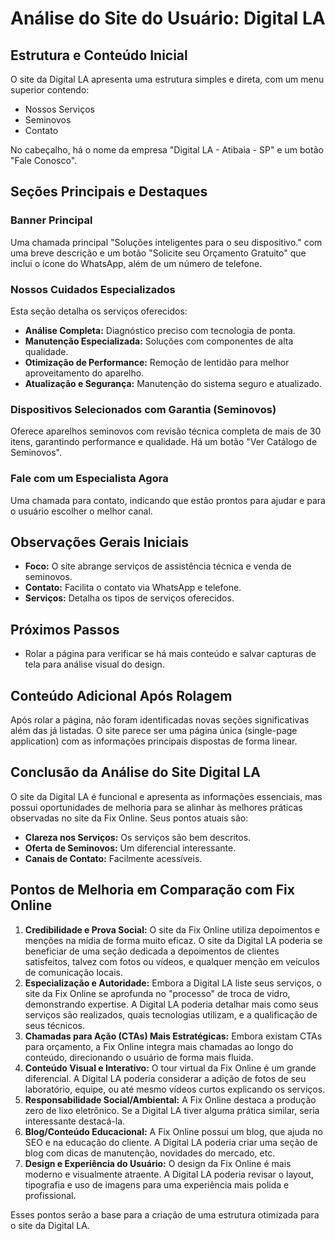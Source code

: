 # Análise do Site do Usuário: Digital LA

## Estrutura e Conteúdo Inicial

O site da Digital LA apresenta uma estrutura simples e direta, com um menu superior contendo:

- Nossos Serviços
- Seminovos
- Contato

No cabeçalho, há o nome da empresa "Digital LA - Atibaia - SP" e um botão "Fale Conosco".

## Seções Principais e Destaques

### Banner Principal

Uma chamada principal "Soluções inteligentes para o seu dispositivo." com uma breve descrição e um botão "Solicite seu Orçamento Gratuito" que inclui o ícone do WhatsApp, além de um número de telefone.

### Nossos Cuidados Especializados

Esta seção detalha os serviços oferecidos:

- **Análise Completa:** Diagnóstico preciso com tecnologia de ponta.
- **Manutenção Especializada:** Soluções com componentes de alta qualidade.
- **Otimização de Performance:** Remoção de lentidão para melhor aproveitamento do aparelho.
- **Atualização e Segurança:** Manutenção do sistema seguro e atualizado.

### Dispositivos Selecionados com Garantia (Seminovos)

Oferece aparelhos seminovos com revisão técnica completa de mais de 30 itens, garantindo performance e qualidade. Há um botão "Ver Catálogo de Seminovos".

### Fale com um Especialista Agora

Uma chamada para contato, indicando que estão prontos para ajudar e para o usuário escolher o melhor canal.

## Observações Gerais Iniciais

- **Foco:** O site abrange serviços de assistência técnica e venda de seminovos.
- **Contato:** Facilita o contato via WhatsApp e telefone.
- **Serviços:** Detalha os tipos de serviços oferecidos.

## Próximos Passos

- Rolar a página para verificar se há mais conteúdo e salvar capturas de tela para análise visual do design.


## Conteúdo Adicional Após Rolagem

Após rolar a página, não foram identificadas novas seções significativas além das já listadas. O site parece ser uma página única (single-page application) com as informações principais dispostas de forma linear.

## Conclusão da Análise do Site Digital LA

O site da Digital LA é funcional e apresenta as informações essenciais, mas possui oportunidades de melhoria para se alinhar às melhores práticas observadas no site da Fix Online. Seus pontos atuais são:

- **Clareza nos Serviços:** Os serviços são bem descritos.
- **Oferta de Seminovos:** Um diferencial interessante.
- **Canais de Contato:** Facilmente acessíveis.

## Pontos de Melhoria em Comparação com Fix Online

1.  **Credibilidade e Prova Social:** O site da Fix Online utiliza depoimentos e menções na mídia de forma muito eficaz. O site da Digital LA poderia se beneficiar de uma seção dedicada a depoimentos de clientes satisfeitos, talvez com fotos ou vídeos, e qualquer menção em veículos de comunicação locais.
2.  **Especialização e Autoridade:** Embora a Digital LA liste seus serviços, o site da Fix Online se aprofunda no "processo" de troca de vidro, demonstrando expertise. A Digital LA poderia detalhar mais como seus serviços são realizados, quais tecnologias utilizam, e a qualificação de seus técnicos.
3.  **Chamadas para Ação (CTAs) Mais Estratégicas:** Embora existam CTAs para orçamento, a Fix Online integra mais chamadas ao longo do conteúdo, direcionando o usuário de forma mais fluida.
4.  **Conteúdo Visual e Interativo:** O tour virtual da Fix Online é um grande diferencial. A Digital LA poderia considerar a adição de fotos de seu laboratório, equipe, ou até mesmo vídeos curtos explicando os serviços.
5.  **Responsabilidade Social/Ambiental:** A Fix Online destaca a produção zero de lixo eletrônico. Se a Digital LA tiver alguma prática similar, seria interessante destacá-la.
6.  **Blog/Conteúdo Educacional:** A Fix Online possui um blog, que ajuda no SEO e na educação do cliente. A Digital LA poderia criar uma seção de blog com dicas de manutenção, novidades do mercado, etc.
7.  **Design e Experiência do Usuário:** O design da Fix Online é mais moderno e visualmente atraente. A Digital LA poderia revisar o layout, tipografia e uso de imagens para uma experiência mais polida e profissional.

Esses pontos serão a base para a criação de uma estrutura otimizada para o site da Digital LA.
